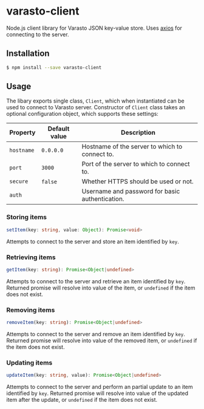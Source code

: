 # varasto-client

Node.js client library for Varasto JSON key-value store. Uses [axios] for
connecting to the server.

[axios]: https://github.com/axios/axios

## Installation

```bash
$ npm install --save varasto-client
```

## Usage

The libary exports single class, `Client`, which when instantiated can be used
to connect to Varasto server. Constructor of `Client` class takes an optional
configuration object, which supports these settings:

Property   | Default value | Description
---------- | ------------- | -----------
`hostname` | `0.0.0.0`     | Hostname of the server to which to connect to.
`port`     | `3000`        | Port of the server to which to connect to.
`secure`   | `false`       | Whether HTTPS should be used or not.
`auth`     |               | Username and password for basic authentication.

### Storing items

```TypeScript
setItem(key: string, value: Object): Promise<void>
```

Attempts to connect to the server and store an item identified by `key`.

### Retrieving items

```TypeScript
getItem(key: string): Promise<Object|undefined>
```

Attempts to connect to the server and retrieve an item identified by `key`.
Returned promise will resolve into value of the item, or `undefined` if the
item does not exist.

### Removing items

```TypeScript
removeItem(key: string): Promise<Object|undefined>
```

Attempts to connect to the server and remove an item identified by `key`.
Returned promise will resolve into value of the removed item, or `undefined` if
the item does not exist.

### Updating items

```TypeScript
updateItem(key: string, value): Promise<Object|undefined>
```

Attempts to connect to the server and perform an partial update to an item
identified by `key`. Returned promise will resolve into value of the updated
item after the update, or `undefined` if the item does not exist.
